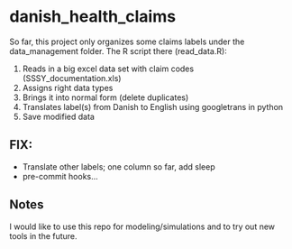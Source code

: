 # danish_health_claims

So far, this project only organizes some claims labels under the data_management folder. The R script there (read_data.R):
1. Reads in a big excel data set with claim codes (SSSY_documentation.xls)
2. Assigns right data types
3. Brings it into normal form (delete duplicates)
4. Translates label(s) from Danish to English using googletrans in python
5. Save modified data

## FIX:
- Translate other labels; one column so far, add sleep
- pre-commit hooks...

## Notes
I would like to use this repo for modeling/simulations and to try out new tools in the future.
